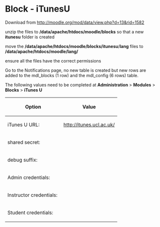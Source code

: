 # Block - iTunesU

Download from <http://moodle.org/mod/data/view.php?d=13&rid=1582>

unzip the files to **/data/apache/htdocs/moodle/blocks** so that a new **itunesu** folder is created

move the **/data/apache/htdocs/moodle/blocks/itunesu**/**lang** files to **/data/apache/htdocs/moodle/lang/**

ensure all the files have the correct permissions

Go to the Notifications page, no new table is created but new rows are added to the mdl\_blocks (1 row) and the mdl\_config (6 rows) table.

The following values need to be completed at **Administration** &gt; **Modules** &gt; **Blocks** &gt; **iTunes U**

<table>
<colgroup>
<col width="50%" />
<col width="50%" />
</colgroup>
<thead>
<tr class="header">
<th><p>Option</p></th>
<th><p>Value</p></th>
</tr>
</thead>
<tbody>
<tr class="odd">
<td><p>iTunes U URL:</p></td>
<td><p><a href="http://itunes.ucl.ac.uk/" class="uri">http://itunes.ucl.ac.uk/</a></p></td>
</tr>
<tr class="even">
<td><p>shared secret:</p></td>
<td><p> </p></td>
</tr>
<tr class="odd">
<td><p>debug suffix:</p></td>
<td><p> </p></td>
</tr>
<tr class="even">
<td><p>Admin credentials:</p></td>
<td><p> </p></td>
</tr>
<tr class="odd">
<td><p>Instructor credentials:</p></td>
<td><p> </p></td>
</tr>
<tr class="even">
<td><p>Student credentials:</p></td>
<td><p> </p></td>
</tr>
</tbody>
</table>



